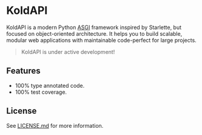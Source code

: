 # KoldAPI

KoldAPI is a modern Python [ASGI][asgi] framework inspired by Starlette,
but focused on object-oriented architecture.
It helps you to build scalable, modular web applications with
maintainable code-perfect for large projects.

> KoldAPI is under active development!

## Features

- 100% type annotated code.
- 100% test coverage.

## License

See [LICENSE.md](LICENSE.md) for more information.

[asgi]: https://asgi.readthedocs.io/en/latest/
